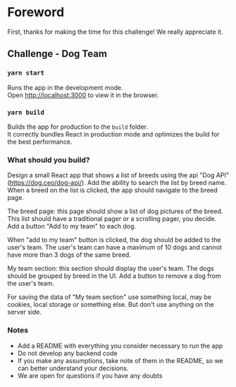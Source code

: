 # Foreword

First, thanks for making the time for this challenge! We really appreciate it.

## Challenge - Dog Team

### `yarn start`

Runs the app in the development mode.\
Open [http://localhost:3000](http://localhost:3000) to view it in the browser.

### `yarn build`

Builds the app for production to the `build` folder.\
It correctly bundles React in production mode and optimizes the build for the best performance.

### What should you build?

Design a small React app that shows a list of breeds using the api "Dog API" (https://dog.ceo/dog-api/). Add the ability to search the list by breed name. When a breed on the list is clicked, the app should navigate to the breed page.

The breed page: this page should show a list of dog pictures of the breed. This list should have a traditional pager or a scrolling pager, you decide. Add a button "Add to my team" to each dog.

When "add to my team" button is clicked, the dog should be added to the user's team. The user's team can have a maximum of 10 dogs and cannot have more than 3 dogs of the same breed.

My team section: this section should display the user's team. The dogs should be grouped by breed in the UI. Add a button to remove a dog from the user's team.

For saving the data of "My team section" use something local, may be cookies, local storage or something else. But don't use anything on the server side.

### Notes

- Add a README with everything you consider necessary to run the app
- Do not develop any backend code
- If you make any assumptions, take note of them in the README, so we can better understand your decisions.
- We are open for questions if you have any doubts
